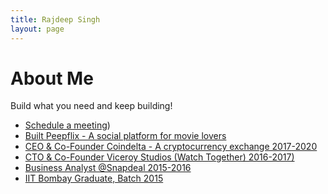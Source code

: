 ```yaml
---
title: Rajdeep Singh
layout: page
---
```


# About Me

Build what you need and keep building!

- [Schedule a meeting](https://calendly.com/rajdeep92))
- [Built Peepflix - A social platform for movie lovers](https://peepflix.com/)
- [CEO & Co-Founder Coindelta - A cryptocurrency exchange 2017-2020](https://coindelta.com/)
- [CTO & Co-Founder Viceroy Studios (Watch Together) 2016-2017)](https://www.facebook.com/vstvio)
- [Business Analyst @Snapdeal 2015-2016](https://www.snapdeal.com/)
- [IIT Bombay Graduate, Batch 2015](https://iitb.ac.in/)
